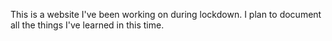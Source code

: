 This is a website I've been working on during lockdown. I plan to document all the things I've learned in this time.
